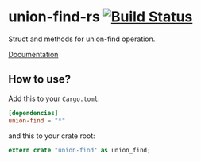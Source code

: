 # union-find-rs [![Build Status](https://travis-ci.org/gifnksm/union-find-rs.svg)](https://travis-ci.org/gifnksm/union-find-rs)

Struct and methods for union-find operation.

[Documentation](http://gifnksm.github.io/union-find-rs)

## How to use?

Add this to your `Cargo.toml`:

```toml
[dependencies]
union-find = "*"
```

and this to your crate root:

```rust
extern crate "union-find" as union_find;
```
